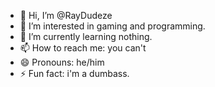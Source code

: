 - 👋 Hi, I’m @RayDudeze
- 👀 I’m interested in gaming and programming.
- 🌱 I’m currently learning nothing.
- 📫 How to reach me: you can't
- 😄 Pronouns: he/him
- ⚡ Fun fact: i'm a dumbass.

<!---
RayDudeze/RayDudeze is a ✨ special ✨ repository because its `README.md` (this file) appears on your GitHub profile.
You can click the Preview link to take a look at your changes.
--->
